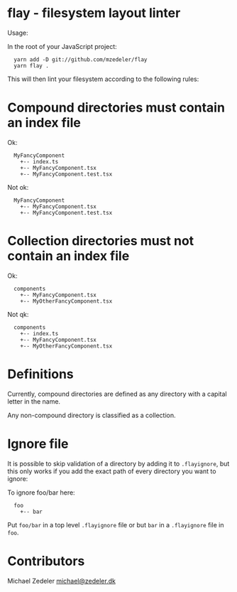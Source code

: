 # flay - filesystem layout linter

Usage:

In the root of your JavaScript project:

```
  yarn add -D git://github.com/mzedeler/flay
  yarn flay .
```

This will then lint your filesystem according to the following rules:

# Compound directories must contain an index file
Ok:
```
  MyFancyComponent
    +-- index.ts
    +-- MyFancyComponent.tsx
    +-- MyFancyComponent.test.tsx
```

Not ok:
```
  MyFancyComponent
    +-- MyFancyComponent.tsx
    +-- MyFancyComponent.test.tsx
```

# Collection directories must not contain an index file

Ok:
```
  components
    +-- MyFancyComponent.tsx
    +-- MyOtherFancyComponent.tsx
```

Not qk:
```
  components
    +-- index.ts
    +-- MyFancyComponent.tsx
    +-- MyOtherFancyComponent.tsx
```

# Definitions
Currently, compound directories are defined as any directory with a capital letter in the name.

Any non-compound directory is classified as a collection.

# Ignore file
It is possible to skip validation of a directory by adding it to `.flayignore`, but this only works if
you add the exact path of every directory you want to ignore:

To ignore foo/bar here:
```
  foo
    +-- bar
```

Put `foo/bar` in a top level `.flayignore` file or but `bar` in a `.flayignore` file in `foo`.

# Contributors

Michael Zedeler <michael@zedeler.dk>
